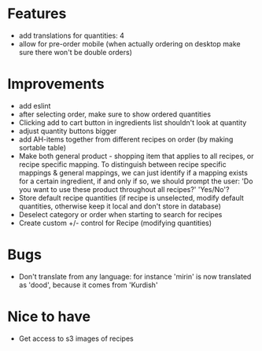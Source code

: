 # Features

- add translations for quantities: 4
- allow for pre-order mobile (when actually ordering on desktop make sure there won't be double orders)

# Improvements

- add eslint
- after selecting order, make sure to show ordered quantities
- Clicking add to cart button in ingredients list shouldn't look at quantity
- adjust quantity buttons bigger
- add AH-items together from different recipes on order (by making sortable table)
- Make both general product - shopping item that applies to all recipes, or recipe specific mapping. To distinguish between recipe specific mappings & general mappings, we can just identify if a mapping exists for a certain ingredient, if and only if so, we should prompt the user: 'Do you want to use these product throughout all recipes?' 'Yes/No'?
- Store default recipe quantities (if recipe is unselected, modify default quantities, otherwise keep it local and don't store in database)
- Deselect category or order when starting to search for recipes
- Create custom +/- control for Recipe (modifying quantities)

# Bugs

- Don't translate from any language: for instance 'mirin' is now translated as 'dood', because it comes from 'Kurdish'

# Nice to have

- Get access to s3 images of recipes

